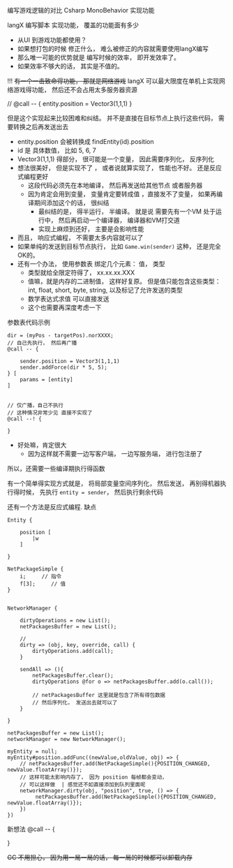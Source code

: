 编写游戏逻辑的对比
Csharp
MonoBehavior 实现功能


langX
编写脚本 实现功能， 覆盖的功能面有多少
- 从UI 到游戏功能都使用？ 
- 如果想打包的时候 修正什么， 难么被修正的内容就需要使用langX编写
- 那么唯一可能的优势就是 编写时候的效率， 即开发效率了。 
- 如果效率不够大的话， 其实是不值的。  



!!! ~~有一个一击致命得功能， 那就是网络游戏~~
langX 可以最大限度在单机上实现网络游戏得功能， 然后还不会占用太多服务器资源

// 
@call -- {
    entity.position = Vector3(1,1,1)
}

但是这个实现起来比较困难和纠结。 
并不是直接在目标节点上执行这些代码， 需要转换之后再发送出去
- entity.position 会被转换成 findEntity(id).position
- id 是 具体数值，  比如 5, 6, 7 
- Vector3(1,1,1) 得部分， 很可能是一个变量， 因此需要序列化， 反序列化
- 想法很美好， 但是实现不了 ， 或者说就算实现了， 性能也不好。  还是反应式编程更好
  - 这段代码必须先在本地编译， 然后再发送给其他节点 或者服务器
  - 因为肯定会用到变量， 变量肯定要转成值 ，直接发不了变量， 如果再编译期间添加这个的话， 很纠结
    - 最纠结的是， 得半运行， 半编译。 就是说 需要先有一个VM 处于运行中， 然后再启动一个编译器， 编译器和VM打交道
    - 实现上麻烦到还好， 主要是会影响性能
- 而且， 响应式编程， 不需要太多内容就可以了
- 如果单纯的发送到目标节点执行， 比如 `Game.win(sender)` 这种， 还是完全OK的。 
- 还有一个办法， 使用参数表 绑定几个元素： 值， 类型
  - 类型就给全限定符得了，  xx.xx.xx.XXX
  - 值嘛，就是内存的二进制值， 这样好复原。  但是值只能包含这些类型： int, float, short, byte, string, 以及标记了允许发送的类型
  - 数学表达式求值 可以直接发送
  - 这个也需要再深度考虑一下


参数表代码示例
```
dir = (myPos - targetPos).norXXXX;
// 自己先执行， 然后再广播
@call -- {

    sender.position = Vector3(1,1,1)
    sender.addForce(dir * 5, 5);
} [
    params = [entity]
]


// 仅广播，自己不执行
// 这种情况非常少见 直接不实现了
@call --! {

}
```
  
- 好处嘛，肯定很大
  - 因为这样就不需要一边写客户端， 一边写服务端， 进行包注册了

所以，还需要一些编译期执行得函数

有一个简单得实现方式就是， 将局部变量空间序列化， 然后发送， 再别得机器执行得时候， 先执行 `entity = sender`， 然后执行剩余代码


还有一个方法是反应式编程. 
缺点
```
Entity {

    position [
        |w
    ]

}

NetPackageSimple {
    i;     // 指令
    f[3];     // 值
}


NetworkManager {

    dirtyOperations = new List();
    netPackagesBuffer = new List();

    // 
    dirty => (obj, key, override, call) {
        dirtyOperations.add(call);
    }

    sendAll => (){
        netPackagesBuffer.clear();
        dirtyOperations @for o => netPackagesBuffer.add(o.call());
        
        // netPackagesBuffer 这里就是包含了所有得包数据
        // 然后序列化， 发送出去就可以了 
    }

}

netPackagesBuffer = new List();
networkManager = new NetworkManager();

myEntity = null;
myEntity#position.addFunc((newValue,oldValue, obj) => {
    // netPackagesBuffer.add(NetPackageSimple(){POSITION_CHANGED, newValue.floatArray()});
    // 这样可能太影响内存了， 因为 position 每帧都会变动， 
    // 可以这样做  | 感觉还不如直接添加到队列里面呢
    networkManager.dirty(obj, "position", true, () => {
         netPackagesBuffer.add(NetPackageSimple(){POSITION_CHANGED, newValue.floatArray()});
    })
})
```


新想法
@call -- {

}


~~GC 不用担心， 因为用一局一局的话， 每一局的时候都可以卸载内存~~